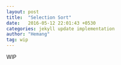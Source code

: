 ```yaml
---
layout: post
title:  "Selection Sort"
date:   2016-05-12 22:01:43 +0530
categories: jekyll update implementation
author: "Hemang"
tag: wip
---
```

WIP